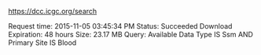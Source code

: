 

https://dcc.icgc.org/search

Request time: 2015-11-05 03:45:34 PM
Status: Succeeded  Download
Expiration: 48 hours
Size: 23.17 MB
Query: Available Data Type IS Ssm AND Primary Site IS Blood
